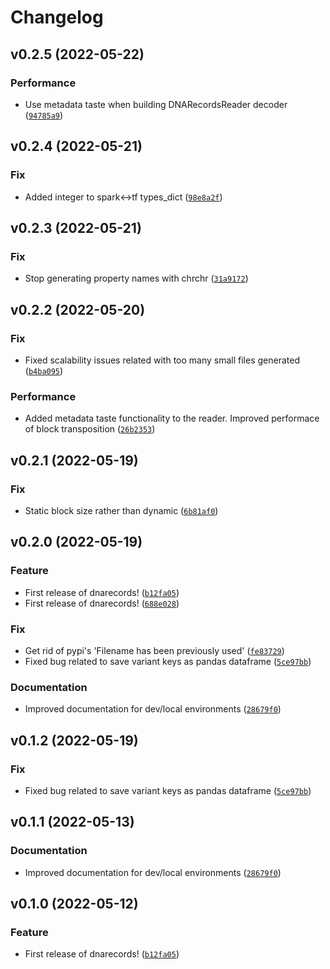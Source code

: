 # Changelog

<!--next-version-placeholder-->

## v0.2.5 (2022-05-22)
### Performance
* Use metadata taste when building DNARecordsReader decoder ([`94785a9`](https://github.com/amanas/dnarecords/commit/94785a92cc014b68952dfbea8754e52236163fbe))

## v0.2.4 (2022-05-21)
### Fix
* Added integer to spark<->tf types_dict ([`98e8a2f`](https://github.com/amanas/dnarecords/commit/98e8a2f1adee8aebe47f847db29f093b5115607f))

## v0.2.3 (2022-05-21)
### Fix
* Stop generating property names with chrchr ([`31a9172`](https://github.com/amanas/dnarecords/commit/31a917204422c54a9219f040f9a4f8d7546de66b))

## v0.2.2 (2022-05-20)
### Fix
* Fixed scalability issues related with too many small files generated ([`b4ba095`](https://github.com/amanas/dnarecords/commit/b4ba09581e803f3117f5dba4ec5751ee939c03eb))

### Performance
* Added metadata taste functionality to the reader. Improved performace of block transposition ([`26b2353`](https://github.com/amanas/dnarecords/commit/26b2353c28fc5642c84002002c51d0363ec84c85))

## v0.2.1 (2022-05-19)
### Fix
* Static block size rather than dynamic ([`6b81af0`](https://github.com/amanas/dnarecords/commit/6b81af01443d62417f9894a418b2562f89859068))

## v0.2.0 (2022-05-19)
### Feature
* First release of dnarecords! ([`b12fa05`](https://github.com/amanas/dnarecords/commit/b12fa055859b1f92bddd2cf6707c50bbcf1d8593))
* First release of dnarecords! ([`688e028`](https://github.com/amanas/dnarecords/commit/688e028d62706cb32ab6563531bc36bfe791a381))

### Fix
* Get rid of pypi's 'Filename has been previously used' ([`fe83729`](https://github.com/amanas/dnarecords/commit/fe8372949a8181e8cb75f89536e09696f312c9f9))
* Fixed bug related to save variant keys as pandas dataframe ([`5ce97bb`](https://github.com/amanas/dnarecords/commit/5ce97bb05939b8ca8f48c208e277412544c12d0e))

### Documentation
* Improved documentation for dev/local environments ([`28679f0`](https://github.com/amanas/dnarecords/commit/28679f05940a79687bc01431019e3dbb8c8e4240))

## v0.1.2 (2022-05-19)
### Fix
* Fixed bug related to save variant keys as pandas dataframe ([`5ce97bb`](https://github.com/amanas/dnarecords/commit/5ce97bb05939b8ca8f48c208e277412544c12d0e))

## v0.1.1 (2022-05-13)
### Documentation
* Improved documentation for dev/local environments ([`28679f0`](https://github.com/amanas/dnarecords/commit/28679f05940a79687bc01431019e3dbb8c8e4240))

## v0.1.0 (2022-05-12)
### Feature
* First release of dnarecords! ([`b12fa05`](https://github.com/amanas/dnarecords/commit/b12fa055859b1f92bddd2cf6707c50bbcf1d8593))

